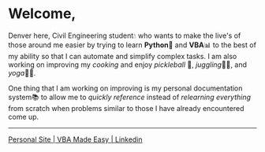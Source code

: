 # Welcome,

Denver here, Civil Engineering student💧 who wants to make the live's of those around me easier by trying to learn **Python**🐍 and **VBA**📊 to the best of my ability so that I can automate and simplify complex tasks. I am also working on improving my *cooking* and enjoy *pickleball* 🎾, *juggling*🤹‍♂️, and *yoga*🧘‍♂️.

One thing that I am working on improving is my personal documentation system📚 to allow me to *quickly reference* instead of *relearning everything* from scratch when problems similar to those I have already encountered come up.

___
[Personal Site | ](https://denvernoell.com)
[VBA Made Easy | ](https://VBAMadeEasy.com/)
[Linkedin](https://www.linkedin.com/in/denver-noell-02840016b)
